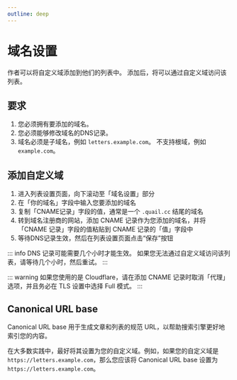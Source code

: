 ```yaml
---
outline: deep
---
```


# 域名设置

作者可以将自定义域添加到他们的列表中。 添加后，将可以通过自定义域访问该列表。

## 要求

1. 您必须拥有要添加的域名。
2. 您必须能够修改域名的DNS记录。
3. 域名必须是子域名，例如 `letters.example.com`。 不支持根域，例如 `example.com`。

## 添加自定义域

1. 进入列表设置页面，向下滚动至「域名设置」部分
2. 在「你的域名」字段中输入您要添加的域名
3. 复制「CNAME记录」字段的值，通常是一个 `.quail.cc` 结尾的域名
4. 转到域名注册商的网站，添加 CNAME 记录作为您添加的域名，并将「CNAME 记录」字段的值粘贴到 CNAME 记录的「值」字段中
5. 等待DNS记录生效，然后在列表设置页面点击“保存”按钮

::: info
DNS 记录可能需要几个小时才能生效。 如果您无法通过自定义域访问该列表，请等待几个小时，然后重试。
:::

::: warning
如果您使用的是 Cloudflare，请在添加 CNAME 记录时取消「代理」选项，并且务必在 TLS 设置中选择 Full 模式。
:::

## Canonical URL base

Canonical URL base 用于生成文章和列表的规范 URL，以帮助搜索引擎更好地索引您的内容。

在大多数实践中，最好将其设置为您的自定义域。例如，如果您的自定义域是 `https://letters.example.com`，那么您应该将 Canonical URL base 设置为 `https://letters.example.com`。